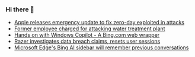 ### Hi there 👋

<!--START_SECTION:feed-->
* [Apple releases emergency update to fix zero-day exploited in attacks](https://www.bleepingcomputer.com/news/apple/apple-releases-emergency-update-to-fix-zero-day-exploited-in-attacks/)
* [Former employee charged for attacking water treatment plant](https://www.bleepingcomputer.com/news/security/former-employee-charged-for-attacking-water-treatment-plant/)
* [Hands on with Windows Copilot - A Bing.com web wrapper](https://www.bleepingcomputer.com/news/microsoft/hands-on-with-windows-copilot-a-bingcom-web-wrapper/)
* [Razer investigates data breach claims, resets user sessions](https://www.bleepingcomputer.com/news/security/razer-investigates-data-breach-claims-resets-user-sessions/)
* [Microsoft Edge's Bing AI sidebar will remember previous conversations](https://www.bleepingcomputer.com/news/microsoft/microsoft-edges-bing-ai-sidebar-will-remember-previous-conversations/)
<!--END_SECTION:feed-->

<!--
**frankenk/frankenk** is a ✨ _special_ ✨ repository because its `README.md` (this file) appears on your GitHub profile.

Here are some ideas to get you started:

- 🔭 I’m currently working on ...
- 🌱 I’m currently learning ...
- 👯 I’m looking to collaborate on ...
- 🤔 I’m looking for help with ...
- 💬 Ask me about ...
- 📫 How to reach me: ...
- 😄 Pronouns: ...
- ⚡ Fun fact: ...
-->



